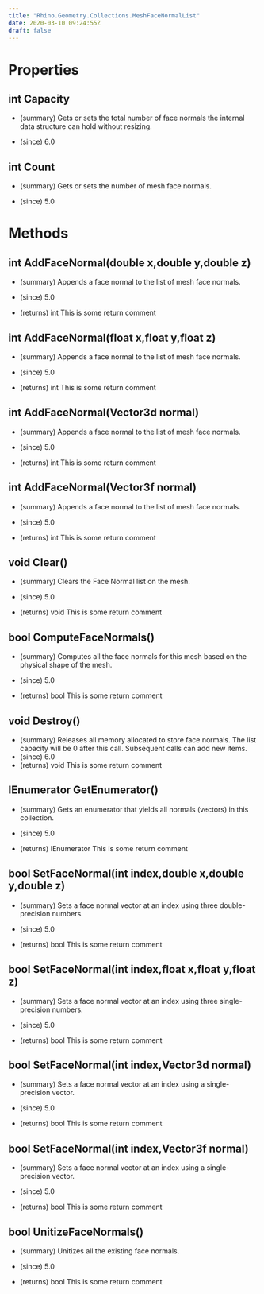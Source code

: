 ```yaml
---
title: "Rhino.Geometry.Collections.MeshFaceNormalList"
date: 2020-03-10 09:24:55Z
draft: false
---
```


# Properties
## int Capacity
- (summary) 
     Gets or sets the total number of face normals the internal data structure can hold without resizing.
     
- (since) 6.0
## int Count
- (summary) 
     Gets or sets the number of mesh face normals.
     
- (since) 5.0
# Methods
## int AddFaceNormal(double x,double y,double z)
- (summary) 
     Appends a face normal to the list of mesh face normals.
     
- (since) 5.0
- (returns) int This is some return comment
## int AddFaceNormal(float x,float y,float z)
- (summary) 
     Appends a face normal to the list of mesh face normals.
     
- (since) 5.0
- (returns) int This is some return comment
## int AddFaceNormal(Vector3d normal)
- (summary) 
     Appends a face normal to the list of mesh face normals.
     
- (since) 5.0
- (returns) int This is some return comment
## int AddFaceNormal(Vector3f normal)
- (summary) 
     Appends a face normal to the list of mesh face normals.
     
- (since) 5.0
- (returns) int This is some return comment
## void Clear()
- (summary) 
     Clears the Face Normal list on the mesh.
     
- (since) 5.0
- (returns) void This is some return comment
## bool ComputeFaceNormals()
- (summary) 
     Computes all the face normals for this mesh based on the physical shape of the mesh.
     
- (since) 5.0
- (returns) bool This is some return comment
## void Destroy()
- (summary) 
     Releases all memory allocated to store face normals. The list capacity will be 0 after this call.
     Subsequent calls can add new items.
- (since) 6.0
- (returns) void This is some return comment
## IEnumerator<Vector3f> GetEnumerator()
- (summary) 
     Gets an enumerator that yields all normals (vectors) in this collection.
     
- (since) 5.0
- (returns) IEnumerator<Vector3f> This is some return comment
## bool SetFaceNormal(int index,double x,double y,double z)
- (summary) 
     Sets a face normal vector at an index using three double-precision numbers.
     
- (since) 5.0
- (returns) bool This is some return comment
## bool SetFaceNormal(int index,float x,float y,float z)
- (summary) 
     Sets a face normal vector at an index using three single-precision numbers.
     
- (since) 5.0
- (returns) bool This is some return comment
## bool SetFaceNormal(int index,Vector3d normal)
- (summary) 
     Sets a face normal vector at an index using a single-precision vector.
     
- (since) 5.0
- (returns) bool This is some return comment
## bool SetFaceNormal(int index,Vector3f normal)
- (summary) 
     Sets a face normal vector at an index using a single-precision vector.
     
- (since) 5.0
- (returns) bool This is some return comment
## bool UnitizeFaceNormals()
- (summary) 
     Unitizes all the existing face normals.
     
- (since) 5.0
- (returns) bool This is some return comment
